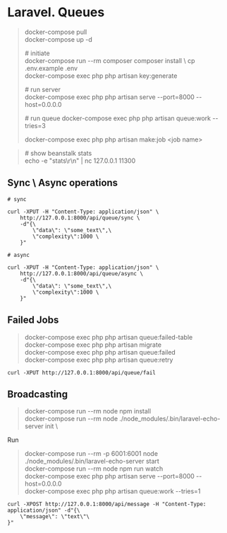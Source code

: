 # Laravel. Queues

> docker-compose pull \
> docker-compose up -d 
>
> \# initiate \
> docker-compose run --rm composer composer install \ 
> cp .env.example .env \
> docker-compose exec php php artisan key:generate
>
> \# run server \
> docker-compose exec php php artisan serve --port=8000 --host=0.0.0.0
>
> \# run queue
> docker-compose exec php php artisan queue:work --tries=3
>
>
> docker-compose exec php php artisan make:job \<job name\>

> \# show beanstalk stats \
> echo -e "stats\r\n" | nc 127.0.0.1 11300

## Sync \ Async operations
```
# sync

curl -XPUT -H "Content-Type: application/json" \
    http://127.0.0.1:8000/api/queue/sync \
    -d"{\
        \"data\": \"some_text\",\
        \"complexity\":1000 \
    }"

# async

curl -XPUT -H "Content-Type: application/json" \
    http://127.0.0.1:8000/api/queue/async \
    -d"{\
        \"data\": \"some_text\",\
        \"complexity\":1000 \
    }"
```

## Failed Jobs

> docker-compose exec php php artisan queue:failed-table \
> docker-compose exec php php artisan migrate \
> docker-compose exec php php artisan queue:failed \
> docker-compose exec php php artisan queue:retry <ID>
```
curl -XPUT http://127.0.0.1:8000/api/queue/fail 
```

## Broadcasting

> docker-compose run --rm node npm install \
> docker-compose run --rm node ./node_modules/.bin/laravel-echo-server init \

Run 
> docker-compose run --rm -p 6001:6001 node ./node_modules/.bin/laravel-echo-server start \
> docker-compose run --rm node npm run watch \
> docker-compose exec php php artisan serve --port=8000 --host=0.0.0.0 \
> docker-compose exec php php artisan queue:work --tries=1
```
curl -XPOST http://127.0.0.1:8000/api/message -H "Content-Type: application/json" -d"{\
    \"message\": \"text\"\
}"
```
